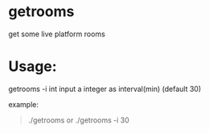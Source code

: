 # getrooms
get some live  platform rooms

# Usage:
getrooms 
 -i int
    	input a integer as interval(min) (default 30)
      
example:
>./getrooms
or
./getrooms -i 30
